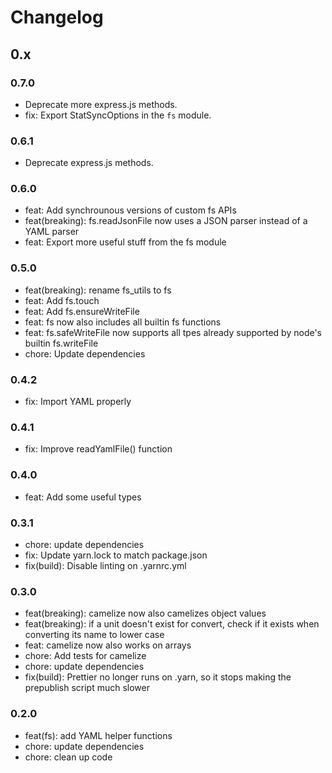 # Changelog

## 0.x

### 0.7.0

-   Deprecate more express.js methods.
-   fix: Export StatSyncOptions in the `fs` module.

### 0.6.1

-   Deprecate express.js methods.

### 0.6.0

-   feat: Add synchrounous versions of custom fs APIs
-   feat(breaking): fs.readJsonFile now uses a JSON parser instead of a YAML parser
-   feat: Export more useful stuff from the fs module

### 0.5.0

-   feat(breaking): rename fs_utils to fs
-   feat: Add fs.touch
-   feat: Add fs.ensureWriteFile
-   feat: fs now also includes all builtin fs functions
-   feat: fs.safeWriteFile now supports all tpes already supported by node's builtin fs.writeFile
-   chore: Update dependencies

### 0.4.2

-   fix: Import YAML properly

### 0.4.1

-   fix: Improve readYamlFile() function

### 0.4.0

-   feat: Add some useful types

### 0.3.1

-   chore: update dependencies
-   fix: Update yarn.lock to match package.json
-   fix(build): Disable linting on .yarnrc.yml

### 0.3.0

-   feat(breaking): camelize now also camelizes object values
-   feat(breaking): if a unit doesn't exist for convert, check if it exists when converting its name to lower case
-   feat: camelize now also works on arrays
-   chore: Add tests for camelize
-   chore: update dependencies
-   fix(build): Prettier no longer runs on .yarn, so it stops making the prepublish script much slower

### 0.2.0

-   feat(fs): add YAML helper functions
-   chore: update dependencies
-   chore: clean up code
